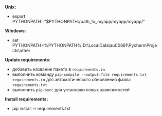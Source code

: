 <b>Unix:</b><br>
- export PYTHONPATH="$PYTHONPATH:/path_to_myapp/myapp/myapp/"

<b>Windows:</b><br>
- set PYTHONPATH=%PYTHONPATH%;D:\LocalData\au00681\PycharmProjects\other

<b>Update requirements:</b><br>
- добавить название пакета в `requirements.in`
- выполнить команду `pip-compile --output-file requirements.txt requirements.in`
для автоматического обновления файла `requirements.txt`
- выполнить `pip-sync` для установки новых зависимостей

<b>Install requirements:</b><br>
- pip install -r requirements.txt